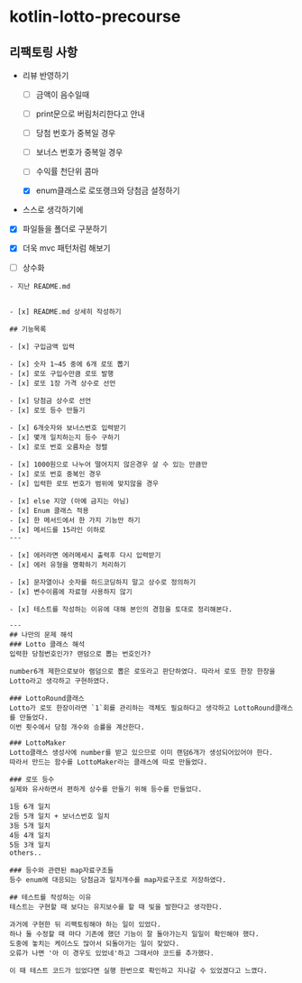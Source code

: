 # kotlin-lotto-precourse

## 리팩토링 사항


- 리뷰 반영하기
  - [ ] 금액이 음수일때
  - [ ] print문으로 버림처리한다고 안내
  - [ ] 당첨 번호가 중복일 경우
  - [ ] 보너스 번호가 중복일 경우
  - [ ] 수익률 천단위 콤마
  - [x] enum클래스로 로또랭크와 당첨금 설정하기


- 스스로 생각하기에
 - [x] 파일들을 폴더로 구분하기
 - [x] 더욱 mvc 패턴처럼 해보기
 - [ ] 상수화


```
- 지난 README.md


- [x] README.md 상세히 작성하기

## 기능목록

- [x] 구입금액 입력

- [x] 숫자 1~45 중에 6개 로또 뽑기
- [x] 로또 구입수만큼 로또 발행
- [x] 로또 1장 가격 상수로 선언

- [x] 당첨금 상수로 선언
- [x] 로또 등수 만들기

- [x] 6개숫자와 보너스번호 입력받기
- [x] 몇개 일치하는지 등수 구하기
- [x] 로또 번호 오름차순 정렬
  
- [x] 1000원으로 나누어 떨어지지 않은경우 살 수 있는 만큼만
- [x] 로또 번호 중복인 경우
- [x] 입력한 로또 번호가 범위에 맞지않을 경우
  
- [x] else 지양 (아예 금지는 아님)
- [x] Enum 클래스 적용
- [x] 한 메서드에서 한 가지 기능만 하기
- [x] 메서드를 15라인 이하로
---
  
- [x] 에러라면 에러메세시 출력후 다시 입력받기
- [x] 에러 유형을 명확하기 처리하기

- [x] 문자열이나 숫자를 하드코딩하지 말고 상수로 정의하기
- [x] 변수이름에 자료형 사용하지 않기

- [x] 테스트를 작성하는 이유에 대해 본인의 경험을 토대로 정리해본다.

---
## 나만의 문제 해석
### Lotto 클래스 해석
입력한 당첨번호인가? 랜덤으로 뽑는 번호인가?

number6개 제한으로보아 램덤으로 뽑은 로또라고 판단하였다. 따라서 로또 한장 한장을 Lotto라고 생각하고 구현하였다.

### LottoRound클래스
Lotto가 로또 한장이라면 `1`회를 관리하는 객체도 필요하다고 생각하고 LottoRound클래스를 만들었다.
이번 횟수에서 당첨 개수와 승률을 계산한다.

### LottoMaker
Lotto클래스 생성사에 number를 받고 있으므로 이미 랜덤6개가 생성되어있어야 한다.
따라서 만드는 함수를 LottoMaker라는 클래스에 따로 만들었다.

### 로또 등수
실제와 유사하면서 편하게 상수를 만들기 위해 등수를 만들었다.

1등 6개 일치
2등 5개 일치 + 보너스번호 일치
3등 5개 일치
4등 4개 일치
5등 3개 일치
others..

### 등수와 관련된 map자료구조들
등수 enum에 대응되는 당첨금과 일치개수를 map자료구조로 저장하였다.

## 테스트를 작성하는 이유
테스트는 구현할 때 보다는 유지보수를 할 때 빛을 발한다고 생각한다.

과거에 구현한 뒤 리팩토링해야 하는 일이 있었다. 
하나 둘 수정할 때 마다 기존에 했던 기능이 잘 돌아가는지 일일이 확인해야 했다. 
도중에 놓치는 케이스도 많아서 되돌아가는 일이 잦았다. 
오류가 나면 '아 이 경우도 있었네'하고 그때서야 코드를 추가했다.

이 때 테스트 코드가 있었다면 실행 한번으로 확인하고 지나갈 수 있었겠다고 느꼈다.


```
